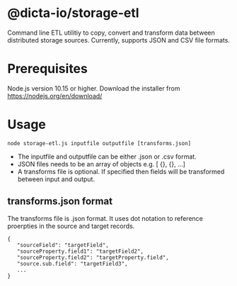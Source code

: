 # @dicta-io/storage-etl

Command line ETL utilitiy to copy, convert and transform data between distributed storage sources.
Currently, supports JSON and CSV file formats.

# Prerequisites

Node.js version 10.15 or higher.  Download the installer from https://nodejs.org/en/download/

# Usage

    node storage-etl.js inputfile outputfile [transforms.json]

- The inputfile and outputfile can be either .json or .csv format.
- JSON files needs to be an array of objects e.g. [ {}, {}, ...]
- A transforms file is optional. If specified then fields will be transformed between input and output.

## transforms.json format

The transforms file is .json format. It uses dot notation to reference proerpties in the source and target records.

    { 
       "sourceField": "targetField", 
       "sourceProperty.field1": "targetField2", 
       "sourceProperty.field2": "targetProperty.field", 
       "source.sub.field": "targetField3", 
       ... 
    }
